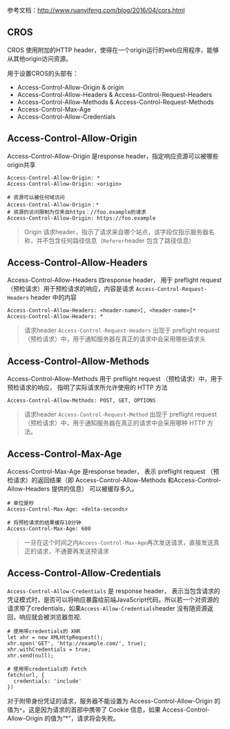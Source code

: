 参考文档：http://www.ruanyifeng.com/blog/2016/04/cors.html

## CROS
CROS 使用附加的HTTP header，使得在一个origin运行的web应用程序，能够从其他origin访问资源。

用于设置CROS的头部有：
* Access-Control-Allow-Origin  & origin
* Access-Control-Allow-Headers & Access-Control-Request-Headers
* Access-Control-Allow-Methods & Access-Control-Request-Methods
* Access-Control-Max-Age
* Access-Control-Allow-Credentials 

## Access-Control-Allow-Origin
Access-Control-Allow-Origin 是response header，指定响应资源可以被哪些origin共享
```shell
Access-Control-Allow-Origin: *
Access-Control-Allow-Origin: <origin>

# 资源可以被任何域访问
Access-Control-Allow-Origin：*
# 资源的访问限制为仅来自https：//foo.example的请求
Access-Control-Allow-Origin: https://foo.example
```

> Origin 请求header，指示了请求来自哪个站点，该字段仅指示服务器名称，并不包含任何路径信息（`Referer`header 包含了路径信息）

## Access-Control-Allow-Headers
Access-Control-Allow-Headers 四response header， 用于 preflight request （预检请求）用于预检请求的响应，内容是请求 `Access-Control-Request-Headers` header 中的内容
```shell
Access-Control-Allow-Headers: <header-name>[, <header-name>]*
Access-Control-Allow-Headers: *
```

> 请求header `Access-Control-Request-Headers` 出现于 preflight request （预检请求）中，用于通知服务器在真正的请求中会采用哪些请求头

## Access-Control-Allow-Methods
Access-Control-Allow-Methods 用于 preflight request （预检请求）中，用于预检请求的响应， 指明了实际请求所允许使用的 HTTP 方法
```shell
Access-Control-Allow-Methods: POST, GET, OPTIONS
```

> 请求header `Access-Control-Request-Method` 出现于 preflight request （预检请求）中，用于通知服务器在真正的请求中会采用哪种  HTTP 方法。


## Access-Control-Max-Age
Access-Control-Max-Age 是response header， 表示 preflight request  （预检请求）的返回结果（即 Access-Control-Allow-Methods 和Access-Control-Allow-Headers 提供的信息） 可以被缓存多久。
```shell
# 单位是秒
Access-Control-Max-Age: <delta-seconds>

# 将预检请求的结果缓存10分钟
Access-Control-Max-Age: 600 
```
> 一旦在这个时间之内`Access-Control-Max-Age`再次发送请求，直接发送真正的请求，不通要再发送预请求

## Access-Control-Allow-Credentials
`Access-Control-Allow-Credentials` 是 response header， 表示当包含请求的凭证模式时，是否可以将响应暴露给前端JavaScript代码。所以若一个对资源的请求带了credentials，如果`Access-Allow-Credentials`header 没有随资源返回，响应就会被浏览器忽视.

```shell
# 使用带credentials的 XHR 
let xhr = new XMLHttpRequest();
xhr.open('GET', 'http://example.com/', true); 
xhr.withCredentials = true; 
xhr.send(null);

# 使用带credentials的 Fetch 
fetch(url, {
  credentials: 'include'  
})
```
对于附带身份凭证的请求，服务器不能设置为 Access-Control-Allow-Origin 的值为`*`。这是因为请求的首部中携带了 Cookie 信息，如果 Access-Control-Allow-Origin 的值为“*”，请求将会失败。

